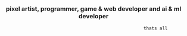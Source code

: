<h3 align="center">pixel artist, programmer, game & web developer and ai & ml developer</h3>

                                                          thats all
